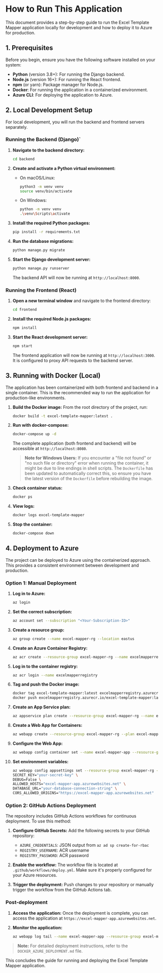 # How to Run This Application

This document provides a step-by-step guide to run the Excel Template Mapper application locally for development and how to deploy it to Azure for production.

## 1. Prerequisites

Before you begin, ensure you have the following software installed on your system:

- **Python** (version 3.8+): For running the Django backend.
- **Node.js** (version 16+): For running the React frontend.
- **npm** (or yarn): Package manager for Node.js.
- **Docker**: For running the application in a containerized environment.
- **Azure CLI**: For deploying the application to Azure.

## 2. Local Development Setup

For local development, you will run the backend and frontend servers separately.

### Running the Backend (Django)`

1.  **Navigate to the backend directory:**
    ```bash
    cd backend
    ```

2.  **Create and activate a Python virtual environment:**
    - On macOS/Linux:
      ```bash
      python3 -m venv venv
      source venv/bin/activate
      ```
    - On Windows:
      ```bash
      python -m venv venv
      .\venv\Scripts\activate
      ```

3.  **Install the required Python packages:**
    ```bash
    pip install -r requirements.txt
    ```

4.  **Run the database migrations:**
    ```bash
    python manage.py migrate
    ```

5.  **Start the Django development server:**
    ```bash
    python manage.py runserver
    ```
    The backend API will now be running at `http://localhost:8000`.

### Running the Frontend (React)

1.  **Open a new terminal window** and navigate to the frontend directory:
    ```bash
    cd frontend
    ```

2.  **Install the required Node.js packages:**
    ```bash
    npm install
    ```

3.  **Start the React development server:**
    ```bash
    npm start
    ```
    The frontend application will now be running at `http://localhost:3000`. It is configured to proxy API requests to the backend server.

## 3. Running with Docker (Local)

The application has been containerized with both frontend and backend in a single container. This is the recommended way to run the application for production-like environments.

1.  **Build the Docker image:**
    From the root directory of the project, run:
    ```bash
    docker build -t excel-template-mapper:latest .
    ```

2.  **Run with docker-compose:**
    ```bash
    docker-compose up -d
    ```
    The complete application (both frontend and backend) will be accessible at `http://localhost:8080`.

    > **Note for Windows Users:** If you encounter a "file not found" or "no such file or directory" error when running the container, it might be due to line endings in shell scripts. The `Dockerfile` has been updated to automatically correct this, so ensure you have the latest version of the `Dockerfile` before rebuilding the image.

3.  **Check container status:**
    ```bash
    docker ps
    ```

4.  **View logs:**
    ```bash
    docker logs excel-template-mapper
    ```

5.  **Stop the container:**
    ```bash
    docker-compose down
    ```

## 4. Deployment to Azure

The project can be deployed to Azure using the containerized approach. This provides a consistent environment between development and production.

### Option 1: Manual Deployment

1.  **Log in to Azure:**
    ```bash
    az login
    ```

2.  **Set the correct subscription:**
    ```bash
    az account set --subscription "<Your-Subscription-ID>"
    ```

3.  **Create a resource group:**
    ```bash
    az group create --name excel-mapper-rg --location eastus
    ```

4.  **Create an Azure Container Registry:**
    ```bash
    az acr create --resource-group excel-mapper-rg --name excelmapperregistry --sku Basic
    ```

5.  **Log in to the container registry:**
    ```bash
    az acr login --name excelmapperregistry
    ```

6.  **Tag and push the Docker image:**
    ```bash
    docker tag excel-template-mapper:latest excelmapperregistry.azurecr.io/excel-template-mapper:latest
    docker push excelmapperregistry.azurecr.io/excel-template-mapper:latest
    ```

7.  **Create an App Service plan:**
    ```bash
    az appservice plan create --resource-group excel-mapper-rg --name excel-mapper-plan --is-linux --sku B1
    ```

8.  **Create a Web App for Containers:**
    ```bash
    az webapp create --resource-group excel-mapper-rg --plan excel-mapper-plan --name excel-mapper-app --deployment-container-image-name excelmapperregistry.azurecr.io/excel-template-mapper:latest
    ```

9.  **Configure the Web App:**
    ```bash
    az webapp config container set --name excel-mapper-app --resource-group excel-mapper-rg --docker-custom-image-name excelmapperregistry.azurecr.io/excel-template-mapper:latest --docker-registry-server-url https://excelmapperregistry.azurecr.io
    ```

10. **Set environment variables:**
    ```bash
    az webapp config appsettings set --resource-group excel-mapper-rg --name excel-mapper-app --settings \
    SECRET_KEY="your-secret-key" \
    DEBUG=False \
    ALLOWED_HOSTS="excel-mapper-app.azurewebsites.net" \
    DATABASE_URL="your-database-connection-string" \
    CORS_ALLOWED_ORIGINS="https://excel-mapper-app.azurewebsites.net"
    ```

### Option 2: GitHub Actions Deployment

The repository includes GitHub Actions workflows for continuous deployment. To use this method:

1.  **Configure GitHub Secrets:**
    Add the following secrets to your GitHub repository:
    - `AZURE_CREDENTIALS`: JSON output from `az ad sp create-for-rbac`
    - `REGISTRY_USERNAME`: ACR username
    - `REGISTRY_PASSWORD`: ACR password

2.  **Enable the workflow:**
    The workflow file is located at `.github/workflows/deploy.yml`. Make sure it's properly configured for your Azure resources.

3.  **Trigger the deployment:**
    Push changes to your repository or manually trigger the workflow from the GitHub Actions tab.

### Post-deployment

1.  **Access the application:**
    Once the deployment is complete, you can access the application at `https://excel-mapper-app.azurewebsites.net`.

2.  **Monitor the application:**
    ```bash
    az webapp log tail --name excel-mapper-app --resource-group excel-mapper-rg
    ```

> **Note:** For detailed deployment instructions, refer to the `DOCKER_AZURE_DEPLOYMENT.md` file.

This concludes the guide for running and deploying the Excel Template Mapper application.
